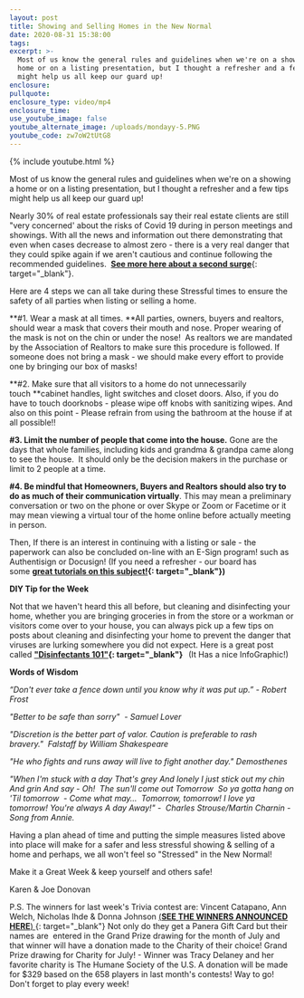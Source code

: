 ```yaml
---
layout: post
title: Showing and Selling Homes in the New Normal
date: 2020-08-31 15:38:00
tags:
excerpt: >-
  Most of us know the general rules and guidelines when we're on a showing a
  home or on a listing presentation, but I thought a refresher and a few tips
  might help us all keep our guard up!
enclosure:
pullquote:
enclosure_type: video/mp4
enclosure_time:
use_youtube_image: false
youtube_alternate_image: /uploads/mondayy-5.PNG
youtube_code: zw7oW2tUtG8
---
```


{% include youtube.html %}

Most of us know the general rules and guidelines when we're on a showing a home or on a listing presentation, but I thought a refresher and a few tips might help us all keep our guard up\!

Nearly 30% of real estate professionals say their real estate clients are still "very concerned' about the risks of Covid 19 during in person meetings and showings. With all the news and information out there demonstrating that even when cases decrease to almost zero - there is a very real danger that they could spike again if we aren't cautious and continue following the recommended guidelines. &nbsp;[**See more here about a second surge**](https://t.e2ma.net/click/xqrvxc/5wd3tzj/d3ffog){: target="_blank"}.

Here are 4 steps we can all take during these Stressful times to ensure the safety of all parties when listing or selling a home.

**\#1. Wear a mask at all times.&nbsp;**All parties, owners, buyers and realtors, should wear a mask that covers their mouth and nose. Proper wearing of the mask is not on the chin or under the nose\!&nbsp; As realtors we are mandated by the Association of Realtors to make sure this procedure is followed. If someone does not bring a mask - we should make every effort to provide one by bringing our box of masks\!

**\#2. Make sure that all visitors to a home do not unnecessarily touch&nbsp;**cabinet handles, light switches and closet doors. Also, if you do have to touch doorknobs - please wipe off knobs with sanitizing wipes. And also on this point - Please refrain from using the bathroom at the house if at all possible\!\!

**\#3. Limit the number of people that come into the house.**&nbsp;Gone are the days that whole families, including kids and grandma & grandpa came along to see the house.&nbsp; It should only be the decision makers in the purchase or limit to 2 people at a time.

**\#4. Be mindful that Homeowners, Buyers and Realtors should also try to do as much of their communication virtually**. This may mean a preliminary conversation or two on the phone or over Skype or Zoom or Facetime or it may mean viewing a virtual tour of the home online before actually meeting in person.&nbsp;

Then, If there is an interest in continuing with a listing or sale - the paperwork can also be concluded on-line with an E-Sign program\! such as Authentisign or Docusign\! (If you need a refresher - our board has some&nbsp;**[great tutorials on this subject\!](https://t.e2ma.net/click/xqrvxc/5wd3tzj/tvgfog){: target="_blank"})**

**DIY Tip for the Week**

Not that we haven't heard this all before, but cleaning and disinfecting your home, whether you are bringing groceries in from the store or a workman or visitors come over to your house, you can always pick up a few tips on posts about cleaning and disinfecting your home to prevent the danger that viruses are lurking somewhere you did not expect. Here is a great post called&nbsp;**["Disinfectants 101"](https://t.e2ma.net/click/xqrvxc/5wd3tzj/9nhfog){: target="_blank"}&nbsp; &nbsp;**(It Has a nice InfoGraphic\!)&nbsp;

**Words of Wisdom**

*“Don't ever take a fence down until you know why it was put up.” - Robert Frost*

*"Better to be safe than sorry"&nbsp; - Samuel Lover*

*"Discretion is the better part of valor. Caution is preferable to rash bravery."&nbsp; Falstaff by William Shakespeare*

*"He who fights and runs away will live to fight another day." Demosthenes*

*"When I'm stuck with a day That's grey And lonely I just stick out my chin And grin And say - Oh\!&nbsp; The sun'll come out Tomorrow&nbsp; So ya gotta hang on 'Til tomorrow&nbsp; - Come what may…&nbsp; Tomorrow, tomorrow\! I love ya tomorrow\! You're always A day Away\!" -&nbsp; Charles Strouse/Martin Charnin - Song from Annie.*

Having a plan ahead of time and putting the simple measures listed above into place will make for a safer and less stressful showing & selling of a home and perhaps, we all won't feel so "Stressed" in the New Normal\!&nbsp;

Make it a Great Week & keep yourself and others safe\!&nbsp;

Karen & Joe Donovan

P.S. The winners for last week's Trivia contest are: Vincent Catapano, Ann Welch, Nicholas Ihde & Donna Johnson&nbsp;[(**SEE THE WINNERS ANNOUNCED HERE**)&nbsp;](https://t.e2ma.net/click/xqrvxc/5wd3tzj/pgifog){: target="_blank"}&nbsp;Not only do they get a Panera Gift Card but their names are&nbsp; entered in the Grand Prize drawing for the month of July and that winner will have a donation made to the Charity of their choice\! Grand Prize drawing for Charity for July\! - Winner was Tracy Delaney and her favorite charity is The Humane Society of the U.S. A donation will be made for $329 based on the 658 players in last month's contests\! Way to go\! Don't forget to play every week\!&nbsp;